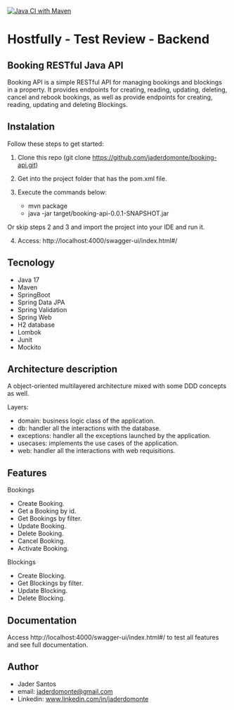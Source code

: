 [![Java CI with Maven](https://github.com/jaderdomonte/booking-api/actions/workflows/maven.yml/badge.svg?branch=main&event=push)](https://github.com/jaderdomonte/booking-api/actions/workflows/maven.yml)

# Hostfully - Test Review - Backend
## Booking RESTful Java API
Booking API is a simple RESTful API for managing bookings and blockings in a property. 
It provides endpoints for creating, reading, updating, deleting, cancel and rebook bookings, as well
as provide endpoints for creating, reading, updating and deleting Blockings.


## Instalation
Follow these steps to get started:

1. Clone this repo (git clone https://github.com/jaderdomonte/booking-api.git)

2. Get into the project folder that has the pom.xml file.

3. Execute the commands below:

    - mvn package
    - java -jar target/booking-api-0.0.1-SNAPSHOT.jar

Or skip steps 2 and 3 and import the project into your IDE and run it.

4. Access: http://localhost:4000/swagger-ui/index.html#/

## Tecnology
- Java 17
- Maven
- SpringBoot
- Spring Data JPA
- Spring Validation
- Spring Web
- H2 database
- Lombok
- Junit
- Mockito

## Architecture description
A object-oriented multilayered architecture mixed with some DDD concepts as well.

Layers:
   - domain: business logic class of the application.
   - db: handler all the interactions with the database.
   - exceptions: handler all the exceptions launched by the application.
   - usecases: implements the use cases of the application.
   - web: handler all the interactions with web requisitions.

## Features
Bookings
   - Create Booking.
   - Get a Booking by id.
   - Get Bookings by filter.
   - Update Booking.
   - Delete Booking.
   - Cancel Booking.
   - Activate Booking.

Blockings
   - Create Blocking.
   - Get Blockings by filter.
   - Update Blocking.
   - Delete Blocking.

## Documentation
Access http://localhost:4000/swagger-ui/index.html#/ to test all features and see full documentation.

## Author
- Jader Santos
- email: jaderdomonte@gmail.com
- Linkedin: www.linkedin.com/in/jaderdomonte
